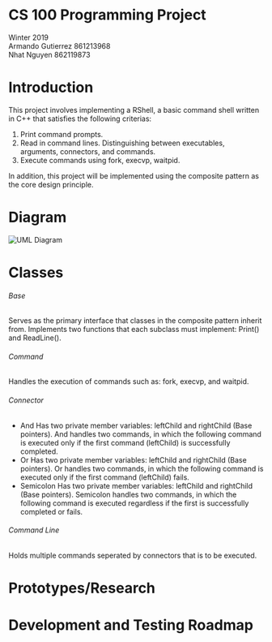 # CS 100 Programming Project
Winter 2019\
Armando Gutierrez 861213968\
Nhat Nguyen 862119873

# Introduction
This project involves implementing a RShell, a basic command shell written in C++ that satisfies the following criterias: 
1. Print command prompts.
2. Read in command lines. Distinguishing between executables, arguments, connectors, and commands.
3. Execute commands using fork, execvp, waitpid.

In addition, this project will be implemented using the composite pattern as the core design principle.

# Diagram
![UML Diagram](https://github.com/cs100/assignment-cs_100_aa_assignment_1/blob/master/Images/Assignment_1_UML.jpeg?raw=true)

# Classes
###### Base
Serves as the primary interface that classes in the composite pattern inherit from. Implements two functions that each subclass must implement: Print() and ReadLine().
###### Command
Handles the execution of commands such as: fork, execvp, and waitpid.
###### Connector
* And
    Has two private member variables: leftChild and rightChild (Base pointers). And handles two commands, in which the following command is executed only if the first command (leftChild) is successfully completed.
* Or
    Has two private member variables: leftChild and rightChild (Base pointers). Or handles two commands, in which the following command is executed only if the first command (leftChild) fails.
* Semicolon
    Has two private member variables: leftChild and rightChild (Base pointers). Semicolon handles two commands, in which the following command is executed regardless if the first is successfully completed or fails.
###### Command Line
Holds multiple commands seperated by connectors that is to be executed.
# Prototypes/Research

# Development and Testing Roadmap
